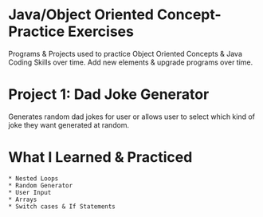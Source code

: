 # Java/Object Oriented Concept-Practice Exercises
Programs & Projects used to practice Object Oriented Concepts & Java Coding Skills over time. Add new elements & upgrade programs over time.

  # Project 1: Dad Joke Generator
  Generates random dad jokes for user or allows user to select which kind of joke they want generated at random.

   # What I Learned & Practiced      
    * Nested Loops 
    * Random Generator    
    * User Input    
    * Arrays 
    * Switch cases & If Statements     
      
 

